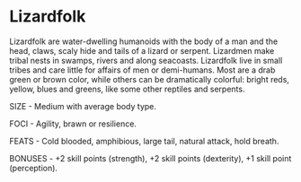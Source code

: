 # Lizardfolk

Lizardfolk are water-dwelling humanoids with the body of a man and the head, claws, scaly hide and tails of a lizard or serpent. Lizardmen make tribal nests in swamps, rivers and along seacoasts. Lizardfolk live in small tribes and care little for affairs of men or demi-humans. Most are a drab green or brown color, while others can be dramatically colorful: bright reds, yellow, blues and greens, like some other reptiles and serpents.

SIZE - Medium with average body type.

FOCI - Agility, brawn or resilience.

FEATS - Cold blooded, amphibious, large tail, natural attack, hold breath.

BONUSES - +2 skill points (strength), +2 skill points (dexterity), +1 skill point (perception).
